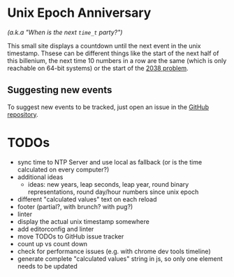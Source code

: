 # Unix Epoch Anniversary
_(a.k.a "When is the next `time_t` party?")_

This small site displays a countdown until the next event in the unix timestamp. Thsese can be different things like the start of the next half of this billenium, the next time 10 numbers in a row are the same (which is only reachable on 64-bit systems) or the start of the [2038 problem](https://en.wikipedia.org/wiki/Year_2038_problem).

## Suggesting new events
To suggest new events to be tracked, just open an issue in the [GitHub repository](#).

# TODOs
- sync time to NTP Server and use local as fallback (or is the time calculated on every computer?)
- additional ideas
  - ideas: new years, leap seconds, leap year, round binary representations, round day/hour numbers since unix epoch
- different "calculated values" text on each reload
- footer (partial?, with brunch? with pug?)
- linter
- display the actual unix timestamp somewhere
- add editorconfig and linter
- move TODOs to GitHub issue tracker
- count up vs count down
- check for performance issues (e.g. with chrome dev tools timeline)
- generate complete "calculated values" string in js, so only one element needs to be updated

